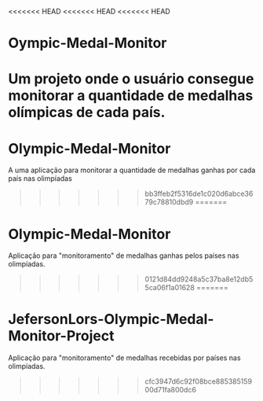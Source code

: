<<<<<<< HEAD
<<<<<<< HEAD
<<<<<<< HEAD
# Oympic-Medal-Monitor
Um projeto onde o usuário consegue monitorar a quantidade de medalhas olímpicas de cada país.
=======
# Olympic-Medal-Monitor
A uma aplicação para monitorar a quantidade de medalhas ganhas por cada país nas olimpíadas
>>>>>>> bb3ffeb2f5316de1c020d6abce3679c78810dbd9
=======
# Olympic-Medal-Monitor
Aplicação para "monitoramento" de medalhas ganhas pelos países nas olimpíadas.
>>>>>>> 0121d84dd9248a5c37ba8e12db55ca06f1a01628
=======
# JefersonLors-Olympic-Medal-Monitor-Project
Aplicação para "monitoramento" de medalhas recebidas por países nas olimpíadas.
>>>>>>> cfc3947d6c92f08bce88538515900d71fa800dc6
